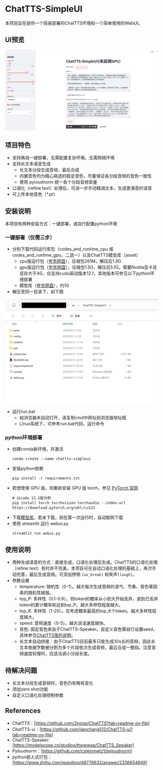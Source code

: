# ChatTTS-SimpleUI

本项目旨在提供一个简易部署的ChatTTS环境和一个简单使用的WebUI。

## UI预览

![预览图](./view/cpu_resize.png)

## 项目特色
- 支持离线一键部署，无需配置复杂环境，无需网络环境
- 支持长文本语音生成
    - 长文本分段生成音频，最后合成
    - 内置音色均为精心挑选的稳定音色，尽量保证各分段音频的音色一致性
    - 使用 pyloudnorm 统一各个分段音频音量
- 口语化（refine text）处理后，可进一步手动精调文本，生成更满意的语音
- 可上传本地音色（*.pt）

## 安装说明
本项目有两种安装方式：一键部署，或自行配置python环境
### 一键部署（仅需三步）
- 分别下载代码运行库包（codes_and_runtime_cpu 或 codes_and_runtime_gpu，二选一）以及ChatTTS模型库（asset）
    - cpu版运行包（[夸克网盘](https://pan.quark.cn/s/472d4ed93a61)），压缩包261M，解压后1.9G
    - gpu版运行包（[夸克网盘](https://pan.quark.cn/s/388841eeacb6)），压缩包1.5G，解压后5.1G。需要Nvidia显卡且显存大于4G，仅支持cudu驱动版本12.1，其他版本可参见以下python环境部署
    - 模型库（[夸克网盘](https://pan.quark.cn/s/be3c00672fbf)），约1G
- 解压至同一目录下，如下图

![文件目录](./view/files_resize.png)

- 运行run.bat
    - 如浏览器未自动打开，请复制cmd中网址到浏览器地址框
    - Linux系统下，可参考run.bat代码，运行命令

### python环境部署
- 创建conda新环境，并激活
    ```
    conda create --name chattts-simpleui
    ```
- 安装python依赖
    ```
    pip install -r requirements.txt
    ```
- 若想使用 GPU 版，则重新安装 GPU 版 torch，参见 [PyTorch 官网](https://pytorch.org/get-started/locally/)
    ```
    # 以cuda 12.1版为例
    pip install torch torchvision torchaudio --index-url https://download.pytorch.org/whl/cu121
    ```
- 下载[模型库]()。若未下载，则在第一次运行时，自动联网下载
- 使用 streamlit 运行 webui.py
    ```
    streamlit run webui.py
    ```

## 使用说明
- 两种生成语音的方式：直接生成，口语化处理后生成。ChatTTS的口语化处理（refine text）有时并不完美，本项目可在自动口语化处理的基础上，再次手动完善，最后生成音频。可添加停顿 `[uv_break]` 和笑声`[laugh]`。
- 参数设置
    - temperature: 随机性（0-1）。越大每次生成音频的语气、节奏、音色等因素的随机性越强。
    - top_P: 多样性（0.1-0.9）。将token的概率从小到大开始丢弃，直到已丢弃token的累计概率和达到top_P。越大多样性程度越大。
    - top_K: 多样性（1-20）。仅考虑概率最高的top_K个token。越大多样性程度越大。
    - speed: 音频速度（0-5）。越大说话速度越快。
    - 音色: 固定音色来自于ChatTTS-Speaker。自定义音色需自行设置seed，具体参见[ChatTTS里的说明](https://github.com/2noise/ChatTTS?tab=readme-ov-file)。
    - 长文本自动拼接：由于ChatTTS目前最多只能生成30s长的音频，因此长文本依据字数被分割为多个片段依次生成音频，最后合成一整段。注意音频速度较慢时，应适当调小分段长度。

## 待解决问题
- 长文本分段生成音频时，音色仍有略有变化
- 添加zero shot功能
- 自定义口语化处理控制参数

## References
- ChatTTS：[https://github.com/2noise/ChatTTS?tab=readme-ov-file]
- ChatTTS-ui：[https://github.com/jianchang512/ChatTTS-ui?tab=readme-ov-file]
- ChatTTS-Speaker: [https://modelscope.cn/studios/ttwwwaa/ChatTTS_Speaker]
- Pyloudnorm：[https://github.com/csteinmetz1/pyloudnorm]
- python嵌入式打包：[https://www.zhihu.com/question/48776632/answer/2336654649]
